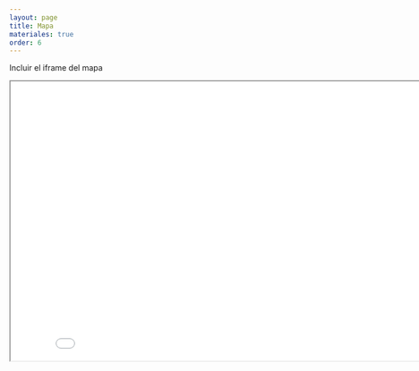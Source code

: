 ```yaml
---
layout: page
title: Mapa
materiales: true
order: 6
---
```


Incluir el iframe del mapa

 <iframe src="odyssey.html" height="500" width="850"></iframe>
